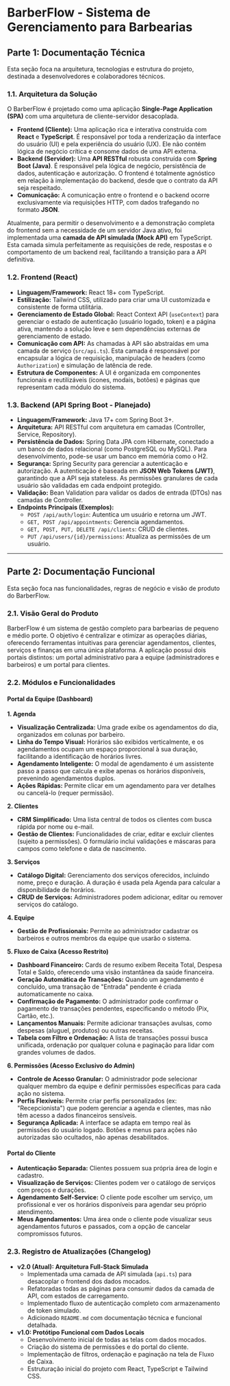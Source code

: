 # BarberFlow - Sistema de Gerenciamento para Barbearias

## Parte 1: Documentação Técnica

Esta seção foca na arquitetura, tecnologias e estrutura do projeto, destinada a desenvolvedores e colaboradores técnicos.

### 1.1. Arquitetura da Solução

O BarberFlow é projetado como uma aplicação **Single-Page Application (SPA)** com uma arquitetura de cliente-servidor desacoplada.

-   **Frontend (Cliente):** Uma aplicação rica e interativa construída com **React** e **TypeScript**. É responsável por toda a renderização da interface do usuário (UI) e pela experiência do usuário (UX). Ele não contém lógica de negócio crítica e consome dados de uma API externa.
-   **Backend (Servidor):** Uma **API RESTful** robusta construída com **Spring Boot (Java)**. É responsável pela lógica de negócio, persistência de dados, autenticação e autorização. O frontend é totalmente agnóstico em relação à implementação do backend, desde que o contrato da API seja respeitado.
-   **Comunicação:** A comunicação entre o frontend e o backend ocorre exclusivamente via requisições HTTP, com dados trafegando no formato **JSON**.

Atualmente, para permitir o desenvolvimento e a demonstração completa do frontend sem a necessidade de um servidor Java ativo, foi implementada uma **camada de API simulada (Mock API)** em TypeScript. Esta camada simula perfeitamente as requisições de rede, respostas e o comportamento de um backend real, facilitando a transição para a API definitiva.

### 1.2. Frontend (React)

-   **Linguagem/Framework:** React 18+ com TypeScript.
-   **Estilização:** Tailwind CSS, utilizado para criar uma UI customizada e consistente de forma utilitária.
-   **Gerenciamento de Estado Global:** React Context API (`useContext`) para gerenciar o estado de autenticação (usuário logado, token) e a página ativa, mantendo a solução leve e sem dependências externas de gerenciamento de estado.
-   **Comunicação com API:** As chamadas à API são abstraídas em uma camada de serviço (`src/api.ts`). Esta camada é responsável por encapsular a lógica de requisição, manipulação de headers (como `Authorization`) e simulação de latência de rede.
-   **Estrutura de Componentes:** A UI é organizada em componentes funcionais e reutilizáveis (ícones, modais, botões) e páginas que representam cada módulo do sistema.

### 1.3. Backend (API Spring Boot - Planejado)

-   **Linguagem/Framework:** Java 17+ com Spring Boot 3+.
-   **Arquitetura:** API RESTful com arquitetura em camadas (Controller, Service, Repository).
-   **Persistência de Dados:** Spring Data JPA com Hibernate, conectado a um banco de dados relacional (como PostgreSQL ou MySQL). Para desenvolvimento, pode-se usar um banco em memória como o H2.
-   **Segurança:** Spring Security para gerenciar a autenticação e autorização. A autenticação é baseada em **JSON Web Tokens (JWT)**, garantindo que a API seja stateless. As permissões granulares de cada usuário são validadas em cada endpoint protegido.
-   **Validação:** Bean Validation para validar os dados de entrada (DTOs) nas camadas de Controller.
-   **Endpoints Principais (Exemplos):**
    -   `POST /api/auth/login`: Autentica um usuário e retorna um JWT.
    -   `GET, POST /api/appointments`: Gerencia agendamentos.
    -   `GET, POST, PUT, DELETE /api/clients`: CRUD de clientes.
    -   `PUT /api/users/{id}/permissions`: Atualiza as permissões de um usuário.

---

## Parte 2: Documentação Funcional

Esta seção foca nas funcionalidades, regras de negócio e visão de produto do BarberFlow.

### 2.1. Visão Geral do Produto

BarberFlow é um sistema de gestão completo para barbearias de pequeno e médio porte. O objetivo é centralizar e otimizar as operações diárias, oferecendo ferramentas intuitivas para gerenciar agendamentos, clientes, serviços e finanças em uma única plataforma. A aplicação possui dois portais distintos: um portal administrativo para a equipe (administradores e barbeiros) e um portal para clientes.

### 2.2. Módulos e Funcionalidades

#### Portal da Equipe (Dashboard)

**1. Agenda**
-   **Visualização Centralizada:** Uma grade exibe os agendamentos do dia, organizados em colunas por barbeiro.
-   **Linha do Tempo Visual:** Horários são exibidos verticalmente, e os agendamentos ocupam um espaço proporcional à sua duração, facilitando a identificação de horários livres.
-   **Agendamento Inteligente:** O modal de agendamento é um assistente passo a passo que calcula e exibe apenas os horários disponíveis, prevenindo agendamentos duplos.
-   **Ações Rápidas:** Permite clicar em um agendamento para ver detalhes ou cancelá-lo (requer permissão).

**2. Clientes**
-   **CRM Simplificado:** Uma lista central de todos os clientes com busca rápida por nome ou e-mail.
-   **Gestão de Clientes:** Funcionalidades de criar, editar e excluir clientes (sujeito a permissões). O formulário inclui validações e máscaras para campos como telefone e data de nascimento.

**3. Serviços**
-   **Catálogo Digital:** Gerenciamento dos serviços oferecidos, incluindo nome, preço e duração. A duração é usada pela Agenda para calcular a disponibilidade de horários.
-   **CRUD de Serviços:** Administradores podem adicionar, editar ou remover serviços do catálogo.

**4. Equipe**
-   **Gestão de Profissionais:** Permite ao administrador cadastrar os barbeiros e outros membros da equipe que usarão o sistema.

**5. Fluxo de Caixa (Acesso Restrito)**
-   **Dashboard Financeiro:** Cards de resumo exibem Receita Total, Despesa Total e Saldo, oferecendo uma visão instantânea da saúde financeira.
-   **Geração Automática de Transações:** Quando um agendamento é concluído, uma transação de "Entrada" pendente é criada automaticamente no caixa.
-   **Confirmação de Pagamento:** O administrador pode confirmar o pagamento de transações pendentes, especificando o método (Pix, Cartão, etc.).
-   **Lançamentos Manuais:** Permite adicionar transações avulsas, como despesas (aluguel, produtos) ou outras receitas.
-   **Tabela com Filtro e Ordenação:** A lista de transações possui busca unificada, ordenação por qualquer coluna e paginação para lidar com grandes volumes de dados.

**6. Permissões (Acesso Exclusivo do Admin)**
-   **Controle de Acesso Granular:** O administrador pode selecionar qualquer membro da equipe e definir permissões específicas para cada ação no sistema.
-   **Perfis Flexíveis:** Permite criar perfis personalizados (ex: "Recepcionista") que podem gerenciar a agenda e clientes, mas não têm acesso a dados financeiros sensíveis.
-   **Segurança Aplicada:** A interface se adapta em tempo real às permissões do usuário logado. Botões e menus para ações não autorizadas são ocultados, não apenas desabilitados.

#### Portal do Cliente

-   **Autenticação Separada:** Clientes possuem sua própria área de login e cadastro.
-   **Visualização de Serviços:** Clientes podem ver o catálogo de serviços com preços e durações.
-   **Agendamento Self-Service:** O cliente pode escolher um serviço, um profissional e ver os horários disponíveis para agendar seu próprio atendimento.
-   **Meus Agendamentos:** Uma área onde o cliente pode visualizar seus agendamentos futuros e passados, com a opção de cancelar compromissos futuros.

### 2.3. Registro de Atualizações (Changelog)

-   **v2.0 (Atual): Arquitetura Full-Stack Simulada**
    -   Implementada uma camada de API simulada (`api.ts`) para desacoplar o frontend dos dados mocados.
    -   Refatoradas todas as páginas para consumir dados da camada de API, com estados de carregamento.
    -   Implementado fluxo de autenticação completo com armazenamento de token simulado.
    -   Adicionado `README.md` com documentação técnica e funcional detalhada.
-   **v1.0: Protótipo Funcional com Dados Locais**
    -   Desenvolvimento inicial de todas as telas com dados mocados.
    -   Criação do sistema de permissões e do portal do cliente.
    -   Implementação de filtros, ordenação e paginação na tela de Fluxo de Caixa.
    -   Estruturação inicial do projeto com React, TypeScript e Tailwind CSS.
